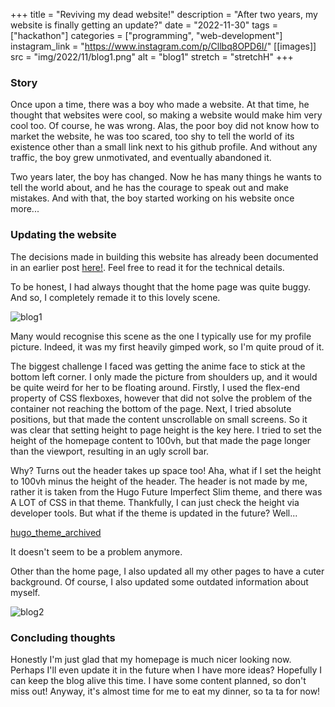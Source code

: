 +++
title = "Reviving my dead website!"
description = "After two years, my website is finally getting an update?"
date = "2022-11-30"
tags = ["hackathon"]
categories = ["programming", "web-development"]
instagram_link = "https://www.instagram.com/p/Cllbq8OPD6I/"
[[images]]
  src = "img/2022/11/blog1.png"
  alt = "blog1"
  stretch = "stretchH"
+++

### Story

Once upon a time, there was a boy who made a website. At that time, he thought that websites were cool, so making a website would make him very cool too. Of course, he was wrong. Alas, the poor boy did not know how to market the website, he was too scared, too shy to tell the world of its existence other than a small link next to his github profile. And without any traffic, the boy grew unmotivated, and eventually abandoned it.

Two years later, the boy has changed. Now he has many things he wants to tell the world about, and he has the courage to speak out and make mistakes. And with that, the boy started working on his website once more...

### Updating the website

The decisions made in building this website has already been documented in an earlier post [here!](https://gerhean.netlify.app/blog/2020-12-08-making-of-website/). Feel free to read it for the technical details.

To be honest, I had always thought that the home page was quite buggy. And so, I completely remade it to this lovely scene.

![blog1](/img/2022/11/blog1.png)

Many would recognise this scene as the one I typically use for my profile picture. Indeed, it was my first heavily gimped work, so I'm quite proud of it. 

The biggest challenge I faced was getting the anime face to stick at the bottom left corner. I only made the picture from shoulders up, and it would be quite weird for her to be floating around. Firstly, I used the flex-end property of CSS flexboxes, however that did not solve the problem of the container not reaching the bottom of the page. Next, I tried absolute positions, but that made the content unscrollable on small screens. So it was clear that setting height to page height is the key here. I tried to set the height of the homepage content to 100vh, but that made the page longer than the viewport, resulting in an ugly scroll bar. 

Why? Turns out the header takes up space too! Aha, what if I set the height to 100vh minus the height of the header. The header is not made by me, rather it is taken from the Hugo Future Imperfect Slim theme, and there was A LOT of CSS in that theme. Thankfully, I can just check the height via developer tools. But what if the theme is updated in the future? Well...

[hugo_theme_archived](/img/2022/11/hugo_theme_archived.png)

It doesn't seem to be a problem anymore.

Other than the home page, I also updated all my other pages to have a cuter background. Of course, I also updated some outdated information about myself.

![blog2](/img/2022/11/blog2.png)

### Concluding thoughts

Honestly I'm just glad that my homepage is much nicer looking now. Perhaps I'll even update it in the future when I have more ideas? Hopefully I can keep the blog alive this time. I have some content planned, so don't miss out! Anyway, it's almost time for me to eat my dinner, so ta ta for now!

